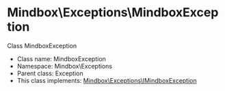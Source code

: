 Mindbox\Exceptions\MindboxException
===============

Class MindboxException




* Class name: MindboxException
* Namespace: Mindbox\Exceptions
* Parent class: Exception
* This class implements: [Mindbox\Exceptions\IMindboxException](Mindbox-Exceptions-IMindboxException.md)







